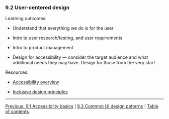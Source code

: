 ### 9.2 User-centered design

Learning outcomes:

- Understand that everything we do is for the user

- Intro to user research/testing, and user requirements

- Intro to product management

- Design for accessibility — consider the target audience and what additional needs they may have. Design for those from the very start

Resources:

- [Accessibility overview](https://developer.mozilla.org/docs/Learn/Accessibility)

- [Inclusive design principles](https://inclusivedesignprinciples.org/)

---

[Previous: 9.1 Accessibility basics](/curriculum/2-core/4-best-practices-and-essential-tooling/9-1-basic-design-theory.md) | [9.3 Common UI design patterns](/curriculum/2-core/4-best-practices-and-essential-tooling/9-3-common-ui-design-patterns.md) | [Table of contents](/TOC.md)
